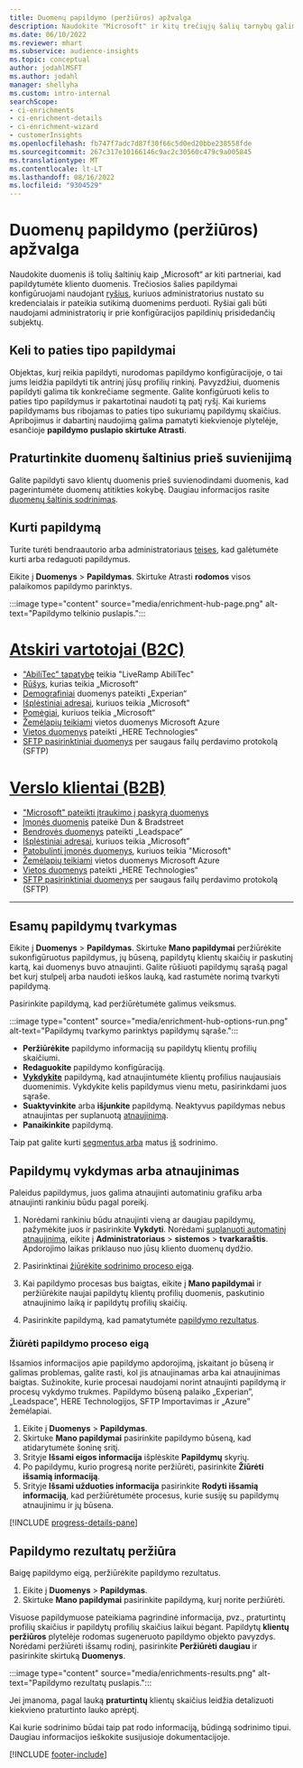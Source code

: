 ```yaml
---
title: Duomenų papildymo (peržiūros) apžvalga
description: Naudokite "Microsoft" ir kitų trečiųjų šalių tarnybų galimybes, kad praturtintumėte savo klientų duomenis.
ms.date: 06/10/2022
ms.reviewer: mhart
ms.subservice: audience-insights
ms.topic: conceptual
author: jodahlMSFT
ms.author: jodahl
manager: shellyha
ms.custom: intro-internal
searchScope:
- ci-enrichments
- ci-enrichment-details
- ci-enrichment-wizard
- customerInsights
ms.openlocfilehash: fb747f7adc7d87f30f66c5d0ed20bbe238558fde
ms.sourcegitcommit: 267c317e10166146c9ac2c30560c479c9a005845
ms.translationtype: MT
ms.contentlocale: lt-LT
ms.lasthandoff: 08/16/2022
ms.locfileid: "9304529"
---
```

# <a name="data-enrichment-preview-overview"></a>Duomenų papildymo (peržiūros) apžvalga

Naudokite duomenis iš tolių šaltinių kaip „Microsoft“ ar kiti partneriai, kad papildytumėte kliento duomenis. Trečiosios šalies papildymai konfigūruojami naudojant [ryšius](connections.md), kuriuos administratorius nustato su kredencialais ir pateikia sutikimą duomenims perduoti. Ryšiai gali būti naudojami administratorių ir prie konfigūracijos papildinių prisidedančių subjektų.  

## <a name="multiple-enrichments-of-the-same-type"></a>Keli to paties tipo papildymai

Objektas, kurį reikia papildyti, nurodomas papildymo konfigūracijoje, o tai jums leidžia papildyti tik antrinį jūsų profilių rinkinį. Pavyzdžiui, duomenis papildyti galima tik konkrečiame segmente. Galite konfigūruoti kelis to paties tipo papildymus ir pakartotinai naudoti tą patį ryšį. Kai kuriems papildymams bus ribojamas to paties tipo sukuriamų papildymų skaičius. Apribojimus ir dabartinį naudojimą galima pamatyti kiekvienoje plytelėje, esančioje **papildymo** **puslapio skirtuke Atrasti**.

## <a name="enrich-data-sources-before-unification"></a>Praturtinkite duomenų šaltinius prieš suvienijimą

Galite papildyti savo klientų duomenis prieš suvienodindami duomenis, kad pagerintumėte duomenų atitikties kokybę. Daugiau informacijos rasite [duomenų šaltinis sodrinimas](data-sources-enrichment.md).

## <a name="create-an-enrichment"></a>Kurti papildymą

Turite turėti bendraautorio arba administratoriaus [teises](permissions.md), kad galėtumėte kurti arba redaguoti papildymus.

Eikite į **Duomenys** > **Papildymas**. Skirtuke Atrasti **rodomos** visos palaikomos papildymo parinktys.

:::image type="content" source="media/enrichment-hub-page.png" alt-text="Papildymo telkinio puslapis.":::

# <a name="individual-consumers-b-to-c"></a>[Atskiri vartotojai (B2C)](#tab/b2c)

- ["AbiliTec" tapatybę](enrichment-liveramp.md) teikia "LiveRamp AbiliTec"
- [Rūšys](enrichment-microsoft.md), kurias teikia „Microsoft“
- [Demografiniai](enrichment-experian.md) duomenys pateikti „Experian“
- [Išplėstiniai adresai](enrichment-enhanced-addresses.md), kuriuos teikia „Microsoft”
- [Pomėgiai](enrichment-microsoft.md), kuriuos teikia „Microsoft“
- [Žemėlapių teikiami](enrichment-azure-maps.md) vietos duomenys Microsoft Azure
- [Vietos duomenys](enrichment-here.md) pateikti „HERE Technologies“
- [SFTP pasirinktiniai duomenys](enrichment-SFTP-custom-import.md) per saugaus failų perdavimo protokolą (SFTP)

# <a name="business-accounts-b-to-b"></a>[Verslo klientai (B2B)](#tab/b2b)

- ["Microsoft" pateikti įtraukimo į paskyrą duomenys](enrichment-office.md)
- [Įmonės duomenis](enrichment-dnb.md) pateikė Dun & Bradstreet
- [Bendrovės duomenys](enrichment-leadspace.md) pateikti „Leadspace“
- [Išplėstiniai adresai](enrichment-enhanced-addresses.md), kuriuos teikia „Microsoft”
- [Patobulinti įmonės duomenys](enrichment-enhanced-company-data.md), kuriuos teikia "Microsoft"
- [Žemėlapių teikiami](enrichment-azure-maps.md) vietos duomenys Microsoft Azure
- [Vietos duomenys](enrichment-here.md) pateikti „HERE Technologies“
- [SFTP pasirinktiniai duomenys](enrichment-SFTP-custom-import.md) per saugaus failų perdavimo protokolą (SFTP)

---

## <a name="manage-existing-enrichments"></a>Esamų papildymų tvarkymas

Eikite į **Duomenys** > **Papildymas**. Skirtuke **Mano papildymai** peržiūrėkite sukonfigūruotus papildymus, jų būseną, papildytų klientų skaičių ir paskutinį kartą, kai duomenys buvo atnaujinti. Galite rūšiuoti papildymų sąrašą pagal bet kurį stulpelį arba naudoti ieškos lauką, kad rastumėte norimą tvarkyti papildymą.

Pasirinkite papildymą, kad peržiūrėtumėte galimus veiksmus.

:::image type="content" source="media/enrichment-hub-options-run.png" alt-text="Papildymų tvarkymo parinktys papildymų sąraše.":::

- **Peržiūrėkite** papildymo informaciją su papildytų klientų profilių skaičiumi.
- **Redaguokite** papildymo konfigūraciją.
- [**Vykdykite**](#run-or-refresh-enrichments) papildymą, kad atnaujintumėte klientų profilius naujausiais duomenimis. Vykdykite kelis papildymus vienu metu, pasirinkdami juos sąraše.
- **Suaktyvinkite** arba **išjunkite** papildymą. Neaktyvus papildymas nebus atnaujintas per suplanuotą [atnaujinimą](schedule-refresh.md).
- **Panaikinkite** papildymą.

Taip pat galite kurti [segmentus arba](segments.md) matus [iš](measures.md) sodrinimo.

## <a name="run-or-refresh-enrichments"></a>Papildymų vykdymas arba atnaujinimas

Paleidus papildymus, juos galima atnaujinti automatiniu grafiku arba atnaujinti rankiniu būdu pagal poreikį.

1. Norėdami rankiniu būdu atnaujinti vieną ar daugiau papildymų, pažymėkite juos ir pasirinkite **Vykdyti**. Norėdami [suplanuoti automatinį atnaujinimą](schedule-refresh.md), eikite į **Administratoriaus** > **sistemos** > **tvarkaraštis**. Apdorojimo laikas priklauso nuo jūsų kliento duomenų dydžio.

1. Pasirinktinai [žiūrėkite sodrinimo proceso eigą](#see-the-progress-of-the-enrichment-process).

1. Kai papildymo procesas bus baigtas, eikite į **Mano papildymai** ir peržiūrėkite naujai papildytų klientų profilių duomenis, paskutinio atnaujinimo laiką ir papildytų profilių skaičių.

1. Pasirinkite papildymą, kad pamatytumėte [papildymo rezultatus](#view-enrichment-results).

### <a name="see-the-progress-of-the-enrichment-process"></a>Žiūrėti papildymo proceso eigą

Išsamios informacijos apie papildymo apdorojimą, įskaitant jo būseną ir galimas problemas, galite rasti, kol jis atnaujinamas arba kai atnaujinimas baigtas. Sužinokite, kurie procesai naudojami norint atnaujinti papildymą ir procesų vykdymo trukmes. Papildymo būseną palaiko „Experian”, „Leadspace”, HERE Technologijos, SFTP Importavimas ir „Azure” žemėlapiai.

1. Eikite į **Duomenys** > **Papildymas**.
1. Skirtuke **Mano papildymai** pasirinkite papildymo būseną, kad atidarytumėte šoninę sritį.
1. Srityje **Išsami eigos informacija** išplėskite **Papildymų** skyrių.
1. Po papildymu, kurio progresą norite peržiūrėti, pasirinkite **Žiūrėti išsamią informaciją**.
1. Srityje **Išsami užduoties informacija** pasirinkite **Rodyti išsamią informaciją**, kad peržiūrėtumėte procesus, kurie susiję su papildymų atnaujinimu ir jų būsena.

[!INCLUDE [progress-details-pane](includes/progress-details-pane.md)]

## <a name="view-enrichment-results"></a>Papildymo rezultatų peržiūra

Baigę papildymo eigą, peržiūrėkite papildymo rezultatus.

1. Eikite į **Duomenys** > **Papildymas**.
1. Skirtuke **Mano papildymai** pasirinkite papildymą, kurį norite peržiūrėti.

Visuose papildymuose pateikiama pagrindinė informacija, pvz., praturtintų profilių skaičius ir papildytų profilių skaičius laikui bėgant. Papildytų **klientų peržiūros** plytelėje rodomas sugeneruoto papildymo objekto pavyzdys. Norėdami peržiūrėti išsamų rodinį, pasirinkite **Peržiūrėti daugiau** ir pasirinkite skirtuką **Duomenys**.

:::image type="content" source="media/enrichments-results.png" alt-text="Papildymo rezultatų puslapis.":::

Jei įmanoma, pagal lauką **praturtintų** klientų skaičius leidžia detalizuoti kiekvieno praturtinto lauko aprėptį.

Kai kurie sodrinimo būdai taip pat rodo informaciją, būdingą sodrinimo tipui. Daugiau informacijos ieškokite susijusioje dokumentacijoje.

[!INCLUDE [footer-include](includes/footer-banner.md)]
